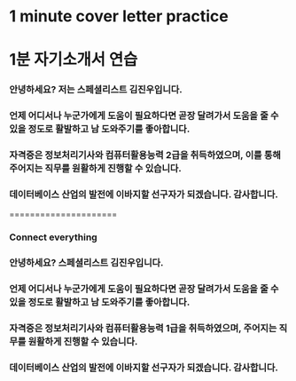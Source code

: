 1 minute cover letter practice
=====================
# 1분 자기소개서 연습
### 안녕하세요? 저는 스페셜리스트 김진우입니다.
### 언제 어디서나 누군가에게 도움이 필요하다면 곧장 달려가서 도움을 줄 수 있을 정도로 활발하고 남 도와주기를 좋아합니다.
### 자격증은 정보처리기사와 컴퓨터활용능력 2급을 취득하였으며, 이를 통해 주어지는 직무를 원활하게 진행할 수 있습니다.
### 데이터베이스 산업의 발전에 이바지할 선구자가 되겠습니다. 감사합니다.

=====================
### Connect everything
### 안녕하세요? 스페셜리스트 김진우입니다.
### 언제 어디서나 누군가에게 도움이 필요하다면 곧장 달려가서 도움을 줄 수 있을 정도로 활발하고 남 도와주기를 좋아합니다.
### 자격증은 정보처리기사와 컴퓨터활용능력 1급을 취득하였으며, 주어지는 직무를 원활하게 진행할 수 있습니다.
### 데이터베이스 산업의 발전에 이바지할 선구자가 되겠습니다. 감사합니다.
